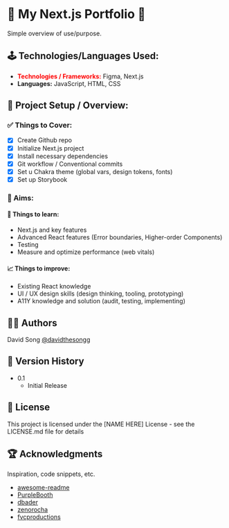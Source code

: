 # 🚀 My Next.js Portfolio 🚀

Simple overview of use/purpose.

## 🕹️ Technologies/Languages Used:

- <span style="color:red"><strong>Technologies / Frameworks:</strong></span> Figma, Next.js
- <strong>Languages:</strong> JavaScript, HTML, CSS

## 🚧 Project Setup / Overview:

### ✅ Things to Cover:

- [x] Create Github repo
- [x] Initialize Next.js project
- [x] Install necessary dependencies
- [x] Git workflow / Conventional commits
- [x] Set u Chakra theme (global vars, design tokens, fonts)
- [x] Set up Storybook

### 🎯 Aims:

#### 📖 Things to learn:

- Next.js and key features
- Advanced React features (Error boundaries, Higher-order Components)
- Testing
- Measure and optimize performance (web vitals)

#### 📈 Things to improve:

- Existing React knowledge
- UI / UX design skills (design thinking, tooling, prototyping)
- A11Y knowledge and solution (audit, testing, implementing)

## ✍🏼 Authors

David Song
[@davidthesongg](https://www.instagram.com/davidthesongg/)

## 📜 Version History

- 0.1
  - Initial Release

## 🪪 License

This project is licensed under the [NAME HERE] License - see the LICENSE.md file for details

## 🏆 Acknowledgments

Inspiration, code snippets, etc.

- [awesome-readme](https://github.com/matiassingers/awesome-readme)
- [PurpleBooth](https://gist.github.com/PurpleBooth/109311bb0361f32d87a2)
- [dbader](https://github.com/dbader/readme-template)
- [zenorocha](https://gist.github.com/zenorocha/4526327)
- [fvcproductions](https://gist.github.com/fvcproductions/1bfc2d4aecb01a834b46)
